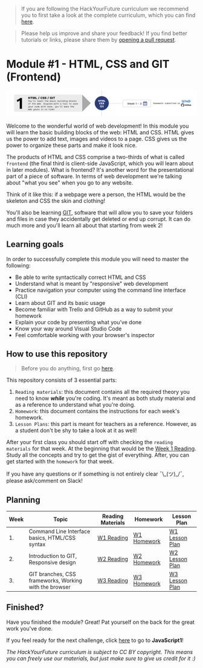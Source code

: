 > If you are following the HackYourFuture curriculum we recommend you to first take a look at the complete curriculum, which you can find [here](https://www.github.com/curriculum).

> Please help us improve and share your feedback! If you find better tutorials or links, please share them by [opening a pull request](https://github.com/HackYourFuture/HTML-CSS/pulls).

# Module #1 - HTML, CSS and GIT (Frontend)

![image](assets/module1.png)

Welcome to the wonderful world of web development! In this module you will learn the basic building blocks of the web: HTML and CSS. HTML gives us the power to add text, images and videos to a page. CSS gives us the power to organize these parts and make it look nice.

The products of HTML and CSS comprise a two-thirds of what is called `frontend` (the final third is client-side JavaScript, which you will learn about in later modules). What is frontend? It's another word for the presentational part of a piece of software. In terms of web development we're talking about "what you see" when you go to any website.

Think of it like this: if a webpage were a person, the HTML would be the skeleton and CSS the skin and clothing!

You'll also be learning [GIT](https//www.github.com/hackyourfuture/git), software that will allow you to save your folders and files in case they accidentally get deleted or end up corrupt. It can do much more and you'll learn all about that starting from week 2!

## Learning goals

In order to successfully complete this module you will need to master the following:

- Be able to write syntactically correct HTML and CSS
- Understand what is meant by "responsive" web development
- Practice navigation your computer using the command line interface (CLI)
- Learn about GIT and its basic usage
- Become familiar with Trello and GitHub as a way to submit your homework
- Explain your code by presenting what you've done
- Know your way around Visual Studio Code
- Feel comfortable working with your browser's inspector

## How to use this repository

> Before you do anything, first go [here](Week0/preparation.md).

This repository consists of 3 essential parts:

1. `Reading materials`: this document contains all the required theory you need to know _**while**_ you're coding. It's meant as both study material and as a reference to understand what you're doing.
2. `Homework`: this document contains the instructions for each week's homework.
3. `Lesson Plans`: this part is meant for teachers as a reference. However, as a student don't be shy to take a look at it as well!

After your first class you should start off with checking the `reading materials` for that week. At the beginning that would be the [Week 1 Reading](/Week1/README.md). Study all the concepts and try to get the gist of everything. After, you can get started with the `homework` for that week.

If you have any questions or if something is not entirely clear ¯\\\_(ツ)\_/¯, please ask/comment on Slack!

## Planning

| Week | Topic                                                  | Reading Materials                                                                      | Homework                        | Lesson Plan                            |
| ---- | ------------------------------------------------------ | -------------------------------------------------------------------------------------- | ------------------------------- | -------------------------------------- |
| 1.   | Command Line Interface basics, HTML/CSS syntax         | [W1 Reading](/Week1/README.md)                                                         | [W1 Homework](/Week1/MAKEME.md) | [W1 Lesson Plan](/Week1/LESSONPLAN.md) |
| 2.   | Introduction to GIT, Responsive design                 | [W2 Reading](/Week2/README.md)                                                         | [W2 Homework](/Week2/MAKEME.md) | [W2 Lesson Plan](/Week2/LESSONPLAN.md) |
| 3.   | GIT branches, CSS frameworks, Working with the browser | [W3 Reading](/Week3/README.md) | [W3 Homework](/Week3/MAKEME.md) | [W3 Lesson Plan](/Week3/LESSONPLAN.md) |

## Finished?

Have you finished the module? Great! Pat yourself on the back for the great work you've done.

If you feel ready for the next challenge, click [here](https://www.github.com/hackyourfuture/javascript1) to go to **JavaScript1**!

_The HackYourFuture curriculum is subject to CC BY copyright. This means you can freely use our materials, but just make sure to give us credit for it :)_
